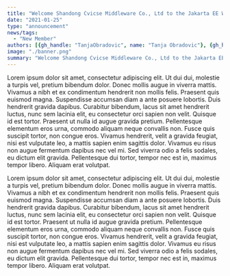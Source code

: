 ```yaml
---
title: "Welcome Shandong Cvicse Middleware Co., Ltd to the Jakarta EE Working Group!"
date: "2021-01-25"
type: "announcement"
news/tags:
  - "New Member"
authors: [{gh_handle: "TanjaObradovic", name: "Tanja Obradovic"}, {gh_handle: "zcwslnh", name: "Zhang"}]
image: "./banner.png"
summary: "Welcome Shandong Cvicse Middleware Co., Ltd to the Jakarta EE Working Group! Lorem ipsum dolor sit amet, consectetur adipiscing elit. Lorem ipsum dolor sit amet, consectetur adipiscing elit."
---
```


Lorem ipsum dolor sit amet, consectetur adipiscing elit. Ut dui dui, molestie a turpis vel, pretium bibendum dolor. Donec mollis augue in viverra mattis. Vivamus a nibh et ex condimentum hendrerit non mollis felis. Praesent quis euismod magna. Suspendisse accumsan diam a ante posuere lobortis. Duis hendrerit gravida dapibus. Curabitur bibendum, lacus sit amet hendrerit luctus, nunc sem lacinia elit, eu consectetur orci sapien non velit. Quisque id est tortor. Praesent ut nulla id augue gravida pretium. Pellentesque elementum eros urna, commodo aliquam neque convallis non. Fusce quis suscipit tortor, non congue eros. Vivamus hendrerit, velit a gravida feugiat, nisi est vulputate leo, a mattis sapien enim sagittis dolor. Vivamus eu risus non augue fermentum dapibus nec vel mi. Sed viverra odio a felis sodales, eu dictum elit gravida. Pellentesque dui tortor, tempor nec est in, maximus tempor libero. Aliquam erat volutpat.

Lorem ipsum dolor sit amet, consectetur adipiscing elit. Ut dui dui, molestie a turpis vel, pretium bibendum dolor. Donec mollis augue in viverra mattis. Vivamus a nibh et ex condimentum hendrerit non mollis felis. Praesent quis euismod magna. Suspendisse accumsan diam a ante posuere lobortis. Duis hendrerit gravida dapibus. Curabitur bibendum, lacus sit amet hendrerit luctus, nunc sem lacinia elit, eu consectetur orci sapien non velit. Quisque id est tortor. Praesent ut nulla id augue gravida pretium. Pellentesque elementum eros urna, commodo aliquam neque convallis non. Fusce quis suscipit tortor, non congue eros. Vivamus hendrerit, velit a gravida feugiat, nisi est vulputate leo, a mattis sapien enim sagittis dolor. Vivamus eu risus non augue fermentum dapibus nec vel mi. Sed viverra odio a felis sodales, eu dictum elit gravida. Pellentesque dui tortor, tempor nec est in, maximus tempor libero. Aliquam erat volutpat.